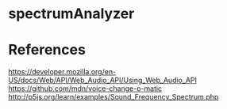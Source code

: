 # spectrumAnalyzer

References
==========

https://developer.mozilla.org/en-US/docs/Web/API/Web_Audio_API/Using_Web_Audio_API
https://github.com/mdn/voice-change-o-matic
http://p5js.org/learn/examples/Sound_Frequency_Spectrum.php
